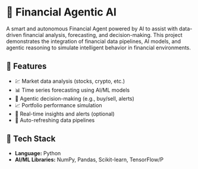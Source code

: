 # 🤖 Financial Agentic AI

A smart and autonomous Financial Agent powered by AI to assist with data-driven financial analysis, forecasting, and decision-making. This project demonstrates the integration of financial data pipelines, AI models, and agentic reasoning to simulate intelligent behavior in financial environments.

## 🚀 Features

- 💹 Market data analysis (stocks, crypto, etc.)
- 📊 Time series forecasting using AI/ML models
- 🧠 Agentic decision-making (e.g., buy/sell, alerts)
- 📈 Portfolio performance simulation
- 🔔 Real-time insights and alerts (optional)
- 🔄 Auto-refreshing data pipelines

## 🧠 Tech Stack

- **Language:** Python
- **AI/ML Libraries:** NumPy, Pandas, Scikit-learn, TensorFlow/P
